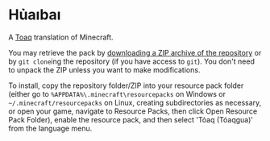 # Hủaıbaı

A [Toaq](https://toaq.net/) translation of Minecraft.

You may retrieve the pack by [downloading a ZIP archive of the repository](https://github.com/toaq/huaibai/archive/refs/heads/main.zip) or by `git clone`ing the repository (if you have access to `git`). You don't need to unpack the ZIP unless you want to make modifications.

To install, copy the repository folder/ZIP into your resource pack folder (either go to `%APPDATA%\.minecraft\resourcepacks` on Windows or `~/.minecraft/resourcepacks` on Linux, creating subdirectories as necessary, or open your game, navigate to Resource Packs, then click Open Resource Pack Folder), enable the resource pack, and then select 'Tỏaq (Tóaqgua)' from the language menu.
